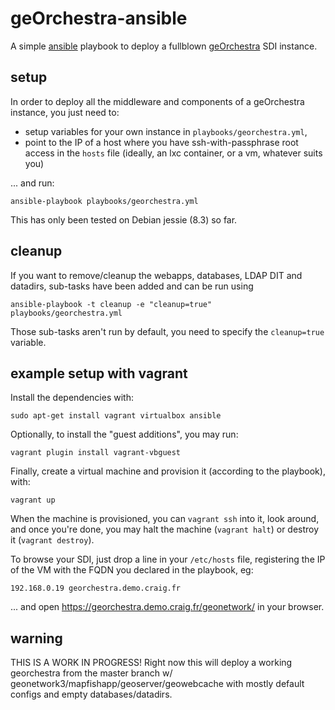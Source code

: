 # geOrchestra-ansible

A simple [ansible](http://docs.ansible.com) playbook to deploy a fullblown [geOrchestra](http://www.georchestra.org/) SDI instance.

## setup

In order to deploy all the middleware and components of a geOrchestra instance, you just need to:
 * setup variables for your own instance in ```playbooks/georchestra.yml```, 
 * point to the IP of a host where you have ssh-with-passphrase root access in the ```hosts``` file (ideally, an lxc container, or a vm, whatever suits you)
 
... and run:
```
ansible-playbook playbooks/georchestra.yml
```

This has only been tested on Debian jessie (8.3) so far.

## cleanup

If you want to remove/cleanup the webapps, databases, LDAP DIT and datadirs, sub-tasks have been added and can be run using

```
ansible-playbook -t cleanup -e "cleanup=true" playbooks/georchestra.yml

```
Those sub-tasks aren't run by default, you need to specify the `cleanup=true` variable.

## example setup with vagrant

Install the dependencies with:
```
sudo apt-get install vagrant virtualbox ansible
```

Optionally, to install the "guest additions", you may run:
```
vagrant plugin install vagrant-vbguest
```

Finally, create a virtual machine and provision it (according to the playbook), with:
```
vagrant up
```

When the machine is provisioned, you can `vagrant ssh` into it, look around, and once you're done, you may halt the machine (`vagrant halt`) or destroy it (`vagrant destroy`).

To browse your SDI, just drop a line in your ```/etc/hosts``` file, registering the IP of the VM with the FQDN you declared in the playbook, eg:
```
192.168.0.19 georchestra.demo.craig.fr
```
... and open https://georchestra.demo.craig.fr/geonetwork/ in your browser.

## warning

THIS IS A WORK IN PROGRESS! Right now this will deploy a working georchestra from the master branch w/ geonetwork3/mapfishapp/geoserver/geowebcache
with mostly default configs and empty databases/datadirs.
